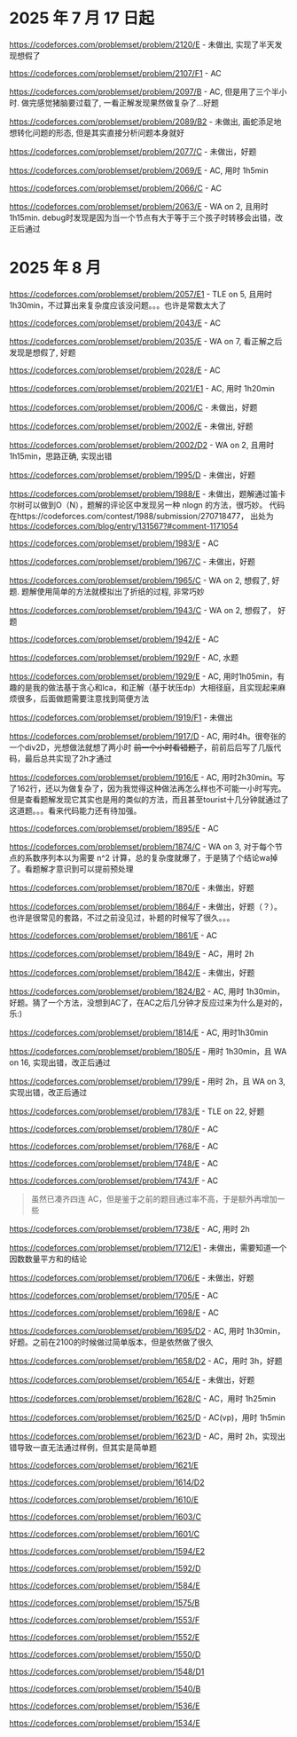 # 2025 年 7 月 17 日起

https://codeforces.com/problemset/problem/2120/E - 未做出, 实现了半天发现想假了

https://codeforces.com/problemset/problem/2107/F1 - AC

https://codeforces.com/problemset/problem/2097/B - AC, 但是用了三个半小时. 做完感觉猪脑要过载了, 一看正解发现果然做复杂了...好题

https://codeforces.com/problemset/problem/2089/B2 - 未做出, 画蛇添足地想转化问题的形态, 但是其实直接分析问题本身就好

https://codeforces.com/problemset/problem/2077/C - 未做出，好题

https://codeforces.com/problemset/problem/2069/E - AC, 用时 1h5min

https://codeforces.com/problemset/problem/2066/C - AC

https://codeforces.com/problemset/problem/2063/E - WA on 2, 且用时 1h15min. debug时发现是因为当一个节点有大于等于三个孩子时转移会出错，改正后通过

# 2025 年 8 月

https://codeforces.com/problemset/problem/2057/E1 - TLE on 5, 且用时 1h30min，不过算出来复杂度应该没问题。。。也许是常数太大了

https://codeforces.com/problemset/problem/2043/E - AC

https://codeforces.com/problemset/problem/2035/E - WA on 7, 看正解之后发现是想假了, 好题

https://codeforces.com/problemset/problem/2028/E - AC

https://codeforces.com/problemset/problem/2021/E1 - AC, 用时 1h20min

https://codeforces.com/problemset/problem/2006/C - 未做出，好题

https://codeforces.com/problemset/problem/2002/E - 未做出, 好题

https://codeforces.com/problemset/problem/2002/D2 - WA on 2, 且用时 1h15min，思路正确, 实现出错

https://codeforces.com/problemset/problem/1995/D - 未做出，好题 

https://codeforces.com/problemset/problem/1988/E - 未做出，题解通过笛卡尔树可以做到O（N），题解的评论区中发现另一种 nlogn 的方法，很巧妙。 代码在https://codeforces.com/contest/1988/submission/270718477， 出处为 https://codeforces.com/blog/entry/131567?#comment-1171054

https://codeforces.com/problemset/problem/1983/E - AC

https://codeforces.com/problemset/problem/1967/C - 未做出，好题

https://codeforces.com/problemset/problem/1965/C - WA on 2, 想假了, 好题. 题解使用简单的方法就模拟出了折纸的过程, 非常巧妙

https://codeforces.com/problemset/problem/1943/C - WA on 2, 想假了， 好题

https://codeforces.com/problemset/problem/1942/E - AC

https://codeforces.com/problemset/problem/1929/F - AC, 水题

https://codeforces.com/problemset/problem/1929/E - AC, 用时1h05min，有趣的是我的做法基于贪心和lca，和正解（基于状压dp）大相径庭，且实现起来麻烦很多，后面做题需要注意找到简便方法

https://codeforces.com/problemset/problem/1919/F1 - 未做出

https://codeforces.com/problemset/problem/1917/D - AC, 用时4h。很夸张的一个div2D，光想做法就想了两小时 ~~前一个小时看错题了~~，前前后后写了几版代码，最后总共实现了2h才通过

https://codeforces.com/problemset/problem/1916/E - AC, 用时2h30min。写了162行，还以为做复杂了，因为我觉得这种做法再怎么样也不可能一小时写完。但是查看题解发现它其实也是用的类似的方法，而且甚至tourist十几分钟就通过了这道题。。。看来代码能力还有待加强。

https://codeforces.com/problemset/problem/1895/E - AC

https://codeforces.com/problemset/problem/1874/C - WA on 3, 对于每个节点的系数序列本以为需要 n^2 计算，总的复杂度就爆了，于是猜了个结论wa掉了。看题解才意识到可以提前预处理

https://codeforces.com/problemset/problem/1870/E - 未做出，好题

https://codeforces.com/problemset/problem/1864/F - 未做出，好题（？）。也许是很常见的套路，不过之前没见过，补题的时候写了很久。。。

https://codeforces.com/problemset/problem/1861/E - AC

https://codeforces.com/problemset/problem/1849/E - AC，用时 2h

https://codeforces.com/problemset/problem/1842/E - 未做出，好题

https://codeforces.com/problemset/problem/1824/B2 - AC, 用时 1h30min，好题。猜了一个方法，没想到AC了，在AC之后几分钟才反应过来为什么是对的，乐:)

https://codeforces.com/problemset/problem/1814/E - AC, 用时1h30min

https://codeforces.com/problemset/problem/1805/E - 用时 1h30min，且 WA on 16, 实现出错，改正后通过

https://codeforces.com/problemset/problem/1799/E - 用时 2h，且 WA on 3, 实现出错，改正后通过

https://codeforces.com/problemset/problem/1783/E - TLE on 22, 好题

https://codeforces.com/problemset/problem/1780/F - AC

https://codeforces.com/problemset/problem/1768/E - AC

https://codeforces.com/problemset/problem/1748/E - AC

https://codeforces.com/problemset/problem/1743/F - AC

> 虽然已凑齐四连 AC，但是鉴于之前的题目通过率不高，于是额外再增加一些

https://codeforces.com/problemset/problem/1738/E - AC, 用时 2h

https://codeforces.com/problemset/problem/1712/E1 - 未做出，需要知道一个因数数量平方和的结论

https://codeforces.com/problemset/problem/1706/E - 未做出，好题

https://codeforces.com/problemset/problem/1705/E - AC

https://codeforces.com/problemset/problem/1698/E - AC 

https://codeforces.com/problemset/problem/1695/D2 - AC, 用时 1h30min，好题。之前在2100的时候做过简单版本，但是依然做了很久

https://codeforces.com/problemset/problem/1658/D2 - AC，用时 3h，好题

https://codeforces.com/problemset/problem/1654/E - 未做出，好题

https://codeforces.com/problemset/problem/1628/C - AC，用时 1h25min

https://codeforces.com/problemset/problem/1625/D - AC(vp)，用时 1h5min

https://codeforces.com/problemset/problem/1623/D - AC，用时 2h，实现出错导致一直无法通过样例，但其实是简单题

https://codeforces.com/problemset/problem/1621/E

https://codeforces.com/problemset/problem/1614/D2

https://codeforces.com/problemset/problem/1610/E

https://codeforces.com/problemset/problem/1603/C

https://codeforces.com/problemset/problem/1601/C

https://codeforces.com/problemset/problem/1594/E2

https://codeforces.com/problemset/problem/1592/D

https://codeforces.com/problemset/problem/1584/E

https://codeforces.com/problemset/problem/1575/B

https://codeforces.com/problemset/problem/1553/F

https://codeforces.com/problemset/problem/1552/E

https://codeforces.com/problemset/problem/1550/D

https://codeforces.com/problemset/problem/1548/D1

https://codeforces.com/problemset/problem/1540/B

https://codeforces.com/problemset/problem/1536/E

https://codeforces.com/problemset/problem/1534/E
